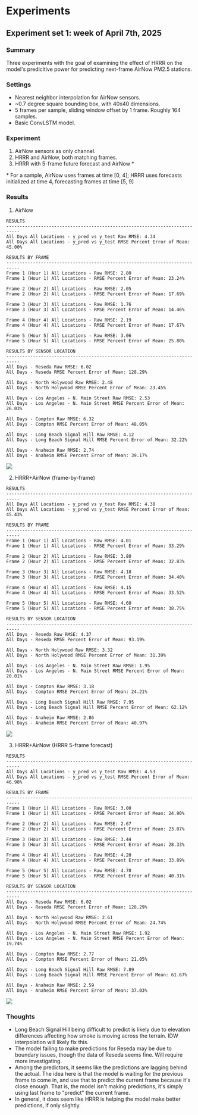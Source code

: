 # Experiments 
## Experiment set 1: week of April 7th, 2025
### Summary
Three experiments with the goal of examining the effect of HRRR on the model's predicitive power for predicting next-frame AirNow PM2.5 stations.

### Settings
- Nearest neighbor interpolation for AirNow sensors.
- ~0.7 degree square bounding box, with 40x40 dimensions.
- 5 frames per sample, sliding window offset by 1 frame. Roughly 164 samples.
- Basic ConvLSTM model.

### Experiment
1. AirNow sensors as only channel.
2. HRRR and AirNow, both matching frames.
3. HRRR with 5-frame future forecast and AirNow \*

\* For a sample, AirNow uses frames at time [0, 4]; HRRR uses forecasts initialized at time 4, forecasting frames at time [5, 9]

### Results
1. AirNow
```
RESULTS
---------------------------------------------------------------------------
All Days All Locations - y_pred vs y_test Raw RMSE: 4.34
All Days All Locations - y_pred vs y_test RMSE Percent Error of Mean: 45.00%

RESULTS BY FRAME
---------------------------------------------------------------------------
Frame 1 (Hour 1) All Locations - Raw RMSE: 2.80
Frame 1 (Hour 1) All Locations - RMSE Percent Error of Mean: 23.24%

Frame 2 (Hour 2) All Locations - Raw RMSE: 2.05
Frame 2 (Hour 2) All Locations - RMSE Percent Error of Mean: 17.69%

Frame 3 (Hour 3) All Locations - Raw RMSE: 1.76
Frame 3 (Hour 3) All Locations - RMSE Percent Error of Mean: 14.46%

Frame 4 (Hour 4) All Locations - Raw RMSE: 2.19
Frame 4 (Hour 4) All Locations - RMSE Percent Error of Mean: 17.67%

Frame 5 (Hour 5) All Locations - Raw RMSE: 3.06
Frame 5 (Hour 5) All Locations - RMSE Percent Error of Mean: 25.80%

RESULTS BY SENSOR LOCATION
---------------------------------------------------------------------------
All Days - Reseda Raw RMSE: 6.02
All Days - Reseda RMSE Percent Error of Mean: 128.29%

All Days - North Holywood Raw RMSE: 2.48
All Days - North Holywood RMSE Percent Error of Mean: 23.45%

All Days - Los Angeles - N. Main Street Raw RMSE: 2.53
All Days - Los Angeles - N. Main Street RMSE Percent Error of Mean: 26.03%

All Days - Compton Raw RMSE: 6.32
All Days - Compton RMSE Percent Error of Mean: 48.05%

All Days - Long Beach Signal Hill Raw RMSE: 4.12
All Days - Long Beach Signal Hill RMSE Percent Error of Mean: 32.22%

All Days - Anaheim Raw RMSE: 2.74
All Days - Anaheim RMSE Percent Error of Mean: 39.17%
```
![](results/exp_01_a.png)

2. HRRR+AirNow (frame-by-frame)
```
RESULTS
---------------------------------------------------------------------------
All Days All Locations - y_pred vs y_test Raw RMSE: 4.38
All Days All Locations - y_pred vs y_test RMSE Percent Error of Mean: 45.43%

RESULTS BY FRAME
---------------------------------------------------------------------------
Frame 1 (Hour 1) All Locations - Raw RMSE: 4.01
Frame 1 (Hour 1) All Locations - RMSE Percent Error of Mean: 33.29%

Frame 2 (Hour 2) All Locations - Raw RMSE: 3.80
Frame 2 (Hour 2) All Locations - RMSE Percent Error of Mean: 32.83%

Frame 3 (Hour 3) All Locations - Raw RMSE: 4.18
Frame 3 (Hour 3) All Locations - RMSE Percent Error of Mean: 34.40%

Frame 4 (Hour 4) All Locations - Raw RMSE: 4.15
Frame 4 (Hour 4) All Locations - RMSE Percent Error of Mean: 33.52%

Frame 5 (Hour 5) All Locations - Raw RMSE: 4.60
Frame 5 (Hour 5) All Locations - RMSE Percent Error of Mean: 38.75%

RESULTS BY SENSOR LOCATION
---------------------------------------------------------------------------
All Days - Reseda Raw RMSE: 4.37
All Days - Reseda RMSE Percent Error of Mean: 93.19%

All Days - North Holywood Raw RMSE: 3.32
All Days - North Holywood RMSE Percent Error of Mean: 31.39%

All Days - Los Angeles - N. Main Street Raw RMSE: 1.95
All Days - Los Angeles - N. Main Street RMSE Percent Error of Mean: 20.01%

All Days - Compton Raw RMSE: 3.18
All Days - Compton RMSE Percent Error of Mean: 24.21%

All Days - Long Beach Signal Hill Raw RMSE: 7.95
All Days - Long Beach Signal Hill RMSE Percent Error of Mean: 62.12%

All Days - Anaheim Raw RMSE: 2.86
All Days - Anaheim RMSE Percent Error of Mean: 40.97%
```
![](results/exp_01_b.png)

3. HRRR+AirNow (HRRR 5-frame forecast)
```
RESULTS
---------------------------------------------------------------------------
All Days All Locations - y_pred vs y_test Raw RMSE: 4.53
All Days All Locations - y_pred vs y_test RMSE Percent Error of Mean: 46.98%

RESULTS BY FRAME
---------------------------------------------------------------------------
Frame 1 (Hour 1) All Locations - Raw RMSE: 3.00
Frame 1 (Hour 1) All Locations - RMSE Percent Error of Mean: 24.90%

Frame 2 (Hour 2) All Locations - Raw RMSE: 2.67
Frame 2 (Hour 2) All Locations - RMSE Percent Error of Mean: 23.07%

Frame 3 (Hour 3) All Locations - Raw RMSE: 3.44
Frame 3 (Hour 3) All Locations - RMSE Percent Error of Mean: 28.33%

Frame 4 (Hour 4) All Locations - Raw RMSE: 4.20
Frame 4 (Hour 4) All Locations - RMSE Percent Error of Mean: 33.89%

Frame 5 (Hour 5) All Locations - Raw RMSE: 4.78
Frame 5 (Hour 5) All Locations - RMSE Percent Error of Mean: 40.31%

RESULTS BY SENSOR LOCATION
---------------------------------------------------------------------------
All Days - Reseda Raw RMSE: 6.02
All Days - Reseda RMSE Percent Error of Mean: 128.29%

All Days - North Holywood Raw RMSE: 2.61
All Days - North Holywood RMSE Percent Error of Mean: 24.74%

All Days - Los Angeles - N. Main Street Raw RMSE: 1.92
All Days - Los Angeles - N. Main Street RMSE Percent Error of Mean: 19.74%

All Days - Compton Raw RMSE: 2.77
All Days - Compton RMSE Percent Error of Mean: 21.05%

All Days - Long Beach Signal Hill Raw RMSE: 7.89
All Days - Long Beach Signal Hill RMSE Percent Error of Mean: 61.67%

All Days - Anaheim Raw RMSE: 2.59
All Days - Anaheim RMSE Percent Error of Mean: 37.03%
```
![](results/exp_01_c.png)

### Thoughts
- Long Beach Signal Hill being difficult to predict is likely due to elevation differences affecting how smoke is moving across the terrain. IDW interpolation will likely fix this.
- The model failing to make predictions for Reseda may be due to boundary issues, though the data of Reseda seems fine. Will require more investigating.
- Among the predictors, it seems like the predictions are lagging behind the actual. The idea here is that the model is waiting for the previous frame to come in, and use that to predict the current frame because it's close enough. That is, the model isn't making predictions, it's simply using last frame to "predict" the current frame.
- In general, it does seem like HRRR is helping the model make better predictions, if only slightly.
